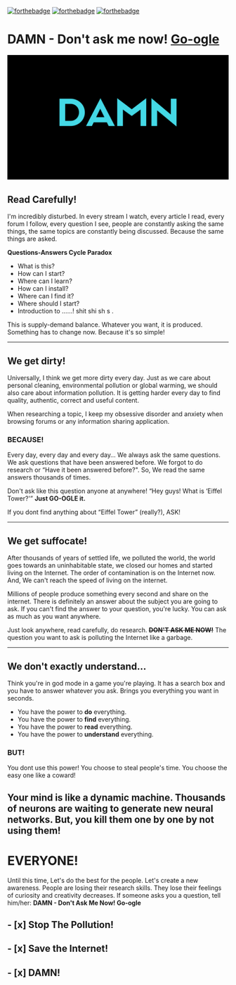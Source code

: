 [![forthebadge](https://forthebadge.com/images/badges/fuck-it-ship-it.svg)](https://0derel.com) [![forthebadge](https://forthebadge.com/images/badges/built-by-hipsters.svg)](https://0derel.com/DAMN) [![forthebadge](https://forthebadge.com/images/badges/its-not-a-lie-if-you-believe-it.svg)](https://0derel.com/whyisdamn)

# DAMN - Don't ask me now! [Go-ogle](https://google.com)

![](DAMN.png)

## Read Carefully!
I'm incredibly disturbed. In every stream I watch, every article I read, every forum I follow, every question I see, people are constantly asking the same things, the same topics are constantly being discussed. Because the same things are asked.


**Questions-Answers Cycle Paradox**
* What is this?
* How can I start?
* Where can I learn?
* How can I install?
* Where can I find it?
* Where should I start?
* Introduction to ……!
shit
shi
sh
s
.

This is supply-demand balance. Whatever you want, it is produced. Something has to change now. Because it's so simple!

---

## We get dirty!
Universally, I think we get more dirty every day. Just as we care about personal cleaning, environmental pollution or global warming, we should also care about information pollution. It is getting harder every day to find quality, authentic, correct and useful content.

When researching a topic, I keep my obsessive disorder and anxiety when browsing forums or any information sharing application.

### BECAUSE!
Every day, every day and every day… We always ask the same questions. We ask questions that have been answered before. We forgot to do research or “Have it been answered before?". So, We read the same answers thousands of times.

Don't ask like this question anyone at anywhere! “Hey guys! What is ‘Eiffel Tower?'” **Just GO-OGLE it.**

If you dont find anything about “Eiffel Tower” (really?), ASK!

---

## We get suffocate!
After thousands of years of settled life, we polluted the world, the world goes towards an uninhabitable state, we closed our homes and started living on the Internet. The order of contamination is on the Internet now. And, We can't reach the speed of living on the internet.

Millions of people produce something every second and share on the internet. There is definitely an answer about the subject you are going to ask. If you can't find the answer to your question, you're lucky. You can ask as much as you want anywhere.

Just look anywhere, read carefully, do research. ~~**DON'T ASK ME NOW!**~~ The question you want to ask is polluting the Internet like a garbage.

--- 

## We don't exactly understand…
Think you're in god mode in a game you're playing. It has a search box and you have to answer whatever you ask. Brings you everything you want in seconds.

* You have the power to **do** everything.
* You have the power to **find** everything.
* You have the power to **read** everything.
* You have the power to **understand** everything.

### BUT!
You dont use this power! You choose to steal people's time. You choose the easy one like a coward!

Your mind is like a dynamic machine. Thousands of neurons are waiting to generate new neural networks. But, you kill them one by one by not using them!
---

# EVERYONE!
Until this time, Let's do the best for the people. Let's create a new awareness. People are losing their research skills. They lose their feelings of curiosity and creativity decreases. If someone asks you a question, tell him/her: **DAMN - Don't Ask Me Now! Go-ogle**

## - [x] Stop The Pollution!
## - [x] Save the Internet!
## - [x] DAMN!
